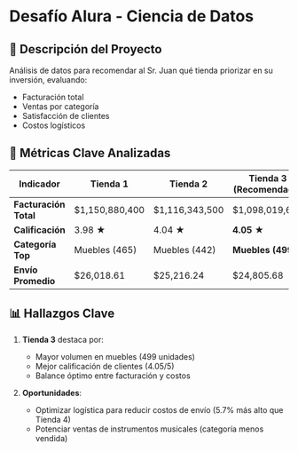 <h1>Desafío Alura - Ciencia de Datos</h1>

## 📌 Descripción del Proyecto
Análisis de datos para recomendar al Sr. Juan qué tienda priorizar en su inversión, evaluando:
- Facturación total
- Ventas por categoría
- Satisfacción de clientes
- Costos logísticos

## 🎯 Métricas Clave Analizadas
| Indicador               | Tienda 1         | Tienda 2         | Tienda 3 (Recomendada) | Tienda 4         |
|-------------------------|------------------|------------------|-----------------------|------------------|
| **Facturación Total**   | $1,150,880,400   | $1,116,343,500   | $1,098,019,600        | $1,038,375,700   |
| **Calificación**        | 3.98 ★           | 4.04 ★           | **4.05 ★**            | 4.0 ★            |
| **Categoría Top**       | Muebles (465)    | Muebles (442)    | **Muebles (499)**     | Muebles (480)    |
| **Envío Promedio**      | $26,018.61       | $25,216.24       | $24,805.68            | $23,459.46       |

## 📊 Hallazgos Clave
1. **Tienda 3** destaca por:
   - Mayor volumen en muebles (499 unidades)
   - Mejor calificación de clientes (4.05/5)
   - Balance óptimo entre facturación y costos

2. **Oportunidades**:
   - Optimizar logística para reducir costos de envío (5.7% más alto que Tienda 4)
   - Potenciar ventas de instrumentos musicales (categoría menos vendida)

